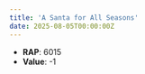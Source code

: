 ```yaml
---
title: 'A Santa for All Seasons'
date: 2025-08-05T00:00:00Z
---
```

- **RAP**: 6015
- **Value**: -1
